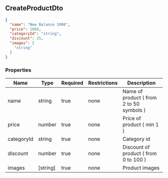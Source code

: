 <h2 id="tocS_CreateProductDto">CreateProductDto</h2>

<!-- backwards compatibility -->
<a id="schemacreateproductdto"></a>
<a id="schema_CreateProductDto"></a>
<a id="tocScreateproductdto"></a>
<a id="tocscreateproductdto"></a>

```json
{
  "name": "New Balance 1906",
  "price": 1000,
  "categoryId": "string",
  "discount": 25,
  "images": [
    "string"
  ]
}

```

### Properties

|Name|Type|Required|Restrictions|Description|
|---|---|---|---|---|
|name|string|true|none|Name of product ( from 2 to 50 symbols )|
|price|number|true|none|Price of product ( min 1 )|
|categoryId|string|true|none|Category id|
|discount|number|true|none|Discount of product ( from 0 to 100 )|
|images|[string]|true|none|Product images|

